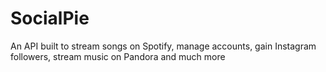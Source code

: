 # SocialPie

An API built to stream songs on Spotify, manage accounts, gain Instagram followers, stream music on Pandora and much more
